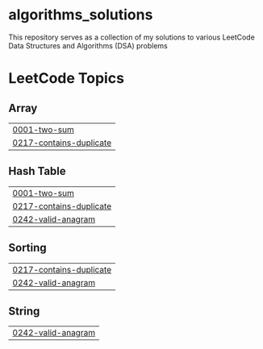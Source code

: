 # algorithms_solutions
This repository serves as a collection of my solutions to various LeetCode Data Structures and Algorithms (DSA) problems

<!---LeetCode Topics Start-->
# LeetCode Topics
## Array
|  |
| ------- |
| [0001-two-sum](https://github.com/Marc1an4/algorithms_solutions/tree/master/0001-two-sum) |
| [0217-contains-duplicate](https://github.com/Marc1an4/algorithms_solutions/tree/master/0217-contains-duplicate) |
## Hash Table
|  |
| ------- |
| [0001-two-sum](https://github.com/Marc1an4/algorithms_solutions/tree/master/0001-two-sum) |
| [0217-contains-duplicate](https://github.com/Marc1an4/algorithms_solutions/tree/master/0217-contains-duplicate) |
| [0242-valid-anagram](https://github.com/Marc1an4/algorithms_solutions/tree/master/0242-valid-anagram) |
## Sorting
|  |
| ------- |
| [0217-contains-duplicate](https://github.com/Marc1an4/algorithms_solutions/tree/master/0217-contains-duplicate) |
| [0242-valid-anagram](https://github.com/Marc1an4/algorithms_solutions/tree/master/0242-valid-anagram) |
## String
|  |
| ------- |
| [0242-valid-anagram](https://github.com/Marc1an4/algorithms_solutions/tree/master/0242-valid-anagram) |
<!---LeetCode Topics End-->
